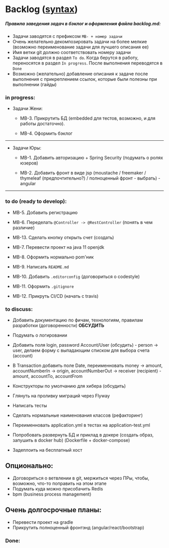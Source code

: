 # Backlog ([syntax](https://www.markdownguide.org/basic-syntax/))

##### Правила заведения задач в бэклог и оформления файла backlog.md:

- Задачи заводятся с префиксом `MB- + номер задачи`
- Очень желательно декомпозировать задачи на более мелкие (возможно переименование задачи для лучшего описания ее)
- Имя ветки git должно соответствовать номеру задачи
- Задачи заводятся в раздел `To do`. Когда берутся в работу, переносятся в раздел `In progress`.
  После выполнения переводятся в `Done`
- Возможно (желательно) добавление описания к задаче после выполнения с прикреплением ссылок, которые были полезны при выполнении (гайды)

### in progress:

- Задачи Жени:
    - MB-3. Прикрутить БД (embedded для тестов, возможно, и для работы достаточно).
    
    - MB-4. Оформить бэклог

--------------
- Задачи Юры:
    * MB-1. Добавить авторизацию + Spring Security (подумать о ролях юзеров)
    
    * MB-2. Добавить фронт в виде jsp (moustache / freemaker / thymeleaf (предпочтительно?) / полноценный фронт - выбрать)
                    - angular

--------------

### to do (ready to develop):

- MB-5. Добавить регистрацию
- MB-6. Переделать `@Controller -> @RestController` (понять в чем различие)
- MB-13. Сделать кнопку открыть счет (создать)

- MB-7. Перевести проект на java 11 openjdk
- MB-8. Оформить нормально pom'ник
- MB-9. Написать `README.md`
- MB-10. Добавить `.editorconfig` (договориться о codestyle)
- MB-11. Оформить `.gitignore`
- MB-12. Прикруть CI/CD (начать с travis)


### to discuss:

- Добавить документацию по фичам, технологиям, правилам разработки (договоренности) **ОБСУДИТЬ**
- Подумать о логировании

- Добавить поля login, password Account/User (обсудить)
        - person -> user, делаем форму с выпадающим списком для выбора счета (account)
        
- В Transaction добавить полe Date, переименновать money -> amount, accountNumberIn -> origin, accountNumberOut -> receiver (recipient)
        - amount, accountTo, accountFrom
        
- Конструкторы по умолчанию для хибера (обсудить)

- Глянуть на проливку миграций через Flyway
- Написать тесты
- Сделать нормальные наименования классов (рефакторинг)
- Переименновать application.yml в тестах на application-test.yml

- Попробовать развернуть БД и приклад в докере (создать образ, запушить в docker hub) (Dockerfile + docker-compose)
- Задеплоить на бесплатный хост


## Опционально:

- Договориться о ветвлении в git, мержиться через ПРы, чтобы, возможно, что-то поправить на этом этапе
- Подумать куда можно присобачить Redis
- bpm (business process management)


## Очень долгосрочные планы:

- Перевести проект на gradle
- Прикрутить полноценный фронтэнд (angular/react/bootstrap)

### Done: